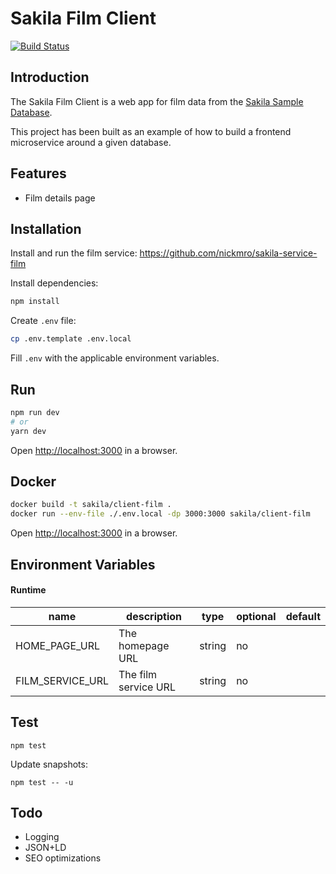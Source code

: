# Sakila Film Client
[![Build Status](https://travis-ci.com/nickmro/sakila-client-film.svg?branch=master)](https://travis-ci.com/nickmro/sakila-client-film)

## Introduction

The Sakila Film Client is a web app for film data from the [Sakila Sample Database](https://dev.mysql.com/doc/sakila/en/).

This project has been built as an example of how to build a frontend microservice around a given database.

## Features

- Film details page

## Installation

Install and run the film service: https://github.com/nickmro/sakila-service-film

Install dependencies:
```bash
npm install
```

Create `.env` file:
```bash
cp .env.template .env.local
```

Fill `.env` with the applicable environment variables.

## Run

```bash
npm run dev
# or
yarn dev
```

Open [http://localhost:3000](http://localhost:3000) in a browser.

## Docker

```bash
docker build -t sakila/client-film .
docker run --env-file ./.env.local -dp 3000:3000 sakila/client-film
```

Open [http://localhost:3000](http://localhost:3000) in a browser.

## Environment Variables
#### Runtime
| name                   | description                                     | type    | optional | default      |
|------------------------|-------------------------------------------------|---------|----------|--------------|
| HOME_PAGE_URL          | The homepage URL                                | string  | no       |              |
| FILM_SERVICE_URL       | The film service URL                            | string  | no       |              |

## Test

```
npm test
```

Update snapshots:
```
npm test -- -u
```

## Todo

- Logging
- JSON+LD
- SEO optimizations
